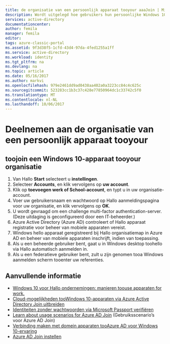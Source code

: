 ```yaml
---
title: de organisatie van een persoonlijk apparaat tooyour aaaJoin | Microsoft Docs
description: Wordt uitgelegd hoe gebruikers hun persoonlijke Windows 10-apparaten tootheir bedrijfsnetwerk kunnen registreren en voorziet in implementatiestappen voor een BYOD-scenario.
services: active-directory
documentationcenter: 
author: femila
manager: femila
editor: 
tags: azure-classic-portal
ms.assetid: 9f3d38f5-1cfd-43d4-97da-4fed1255a1ff
ms.service: active-directory
ms.workload: identity
ms.tgt_pltfrm: na
ms.devlang: na
ms.topic: article
ms.date: 05/16/2017
ms.author: markvi
ms.openlocfilehash: 979e2461dd9ad0438aa402a0a3223cc84c4c625c
ms.sourcegitcommit: 523283cc1b3c37c428e77850964dc1c33742c5f0
ms.translationtype: MT
ms.contentlocale: nl-NL
ms.lasthandoff: 10/06/2017
---
```

# <a name="join-a-personal-device-tooyour-organization"></a>Deelnemen aan de organisatie van een persoonlijk apparaat tooyour
## <a name="toojoin-a-windows-10-device-tooyour-organization"></a>toojoin een Windows 10-apparaat tooyour organisatie
1. Van Hallo **Start** selecteert u **instellingen**.
2. Selecteer **Accounts**, en klik vervolgens op **uw account**.
3. Klik op **toevoegen werk of School-account**, en typt u in uw organisatie-account.
4. Voer uw gebruikersnaam en wachtwoord op Hallo aanmeldingspagina voor uw organisatie, en klik vervolgens op **OK**.
5. U wordt gevraagd om een challenge multi-factor authentication-server. (Deze uitdaging is geconfigureerd door een IT-beheerder.)
6. Azure Active Directory (Azure AD) controleert of Hallo apparaat registratie voor beheer van mobiele apparaten vereist.
7. Windows hello apparaat geregistreerd bij Hallo organisatiemap in Azure AD en beheer van mobiele apparaten inschrijft, indien van toepassing.
8. Als u een beheerde gebruiker bent, gaat u in Windows desktop toohello via Hallo automatisch aanmelden in.
9. Als u een federatieve gebruiker bent, zult u zijn genomen tooa Windows aanmelden scherm tooenter uw referenties.

## <a name="additional-information"></a>Aanvullende informatie
* [Windows 10 voor Hallo ondernemingen: manieren toouse apparaten for work.](active-directory-azureadjoin-windows10-devices-overview.md)
* [Cloud-mogelijkheden tooWindows 10-apparaten via Azure Active Directory Join uitbreiden](active-directory-azureadjoin-user-upgrade.md)
* [Identiteiten zonder wachtwoorden via Microsoft Passport verifiëren](active-directory-azureadjoin-passport.md)
* [Learn about usage scenarios for Azure AD Join](active-directory-azureadjoin-deployment-aadjoindirect.md) (Gebruiksscenario’s voor Azure AD Join)
* [Verbinding maken met domein apparaten tooAzure AD voor Windows 10-ervaring](active-directory-azureadjoin-devices-group-policy.md)
* [Azure AD Join instellen](active-directory-azureadjoin-setup.md)


